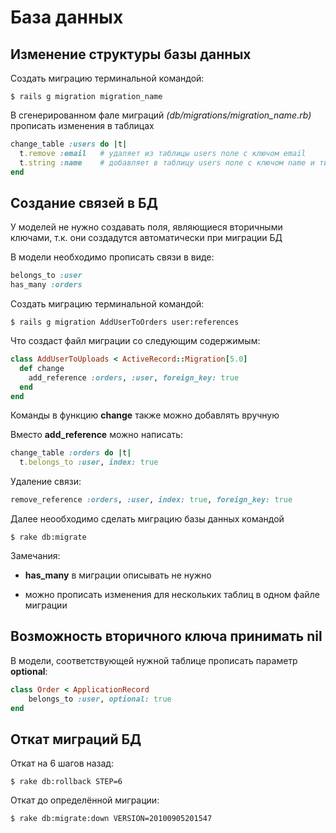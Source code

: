 # База данных
## Изменение структуры базы данных
Создать миграцию терминальной командой:
```
$ rails g migration migration_name
```
В сгенерированном фале миграций *(db/migrations/migration_name.rb)* прописать изменения в таблицах
```ruby
change_table :users do |t|
  t.remove :email	# удаляет из таблицы users поле с ключом email
  t.string :name 	# добавляет в таблицу users поле с ключом name и типом строка
end
```
## Создание связей в БД
У моделей не нужно создавать поля, являющиеся вторичными ключами, т.к. они создадутся автоматически при миграции БД

В модели необходимо прописать связи в виде:
```ruby
belongs_to :user
has_many :orders
```
Создать миграцию терминальной командой:
```
$ rails g migration AddUserToOrders user:references
```
Что создаст файл миграции со следующим содержимым:
```ruby
class AddUserToUploads < ActiveRecord::Migration[5.0]
  def change
    add_reference :orders, :user, foreign_key: true
  end
end
```
Команды в функцию **change** также можно добавлять вручную

Вместо **add_reference** можно написать:
```ruby
change_table :orders do |t|
  t.belongs_to :user, index: true
```
Удаление связи:
```ruby
remove_reference :orders, :user, index: true, foreign_key: true
```
Далее неообходимо сделать миграцию базы данных командой
```
$ rake db:migrate
```
Замечания:

* **has_many** в миграции описывать не нужно

* можно прописать изменения для нескольких таблиц в одном файле миграции

## Возможность вторичного ключа принимать nil
В модели, соответствующей нужной таблице прописать параметр **optional**:
```ruby
class Order < ApplicationRecord
	belongs_to :user, optional: true
end
```
## Откат миграций БД
Откат на 6 шагов назад:
```
$ rake db:rollback STEP=6
```
Откат до определённой миграции:
```
$ rake db:migrate:down VERSION=20100905201547
```
